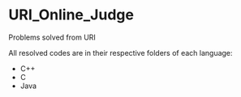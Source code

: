 # URI_Online_Judge
Problems solved from URI

All resolved codes are in their respective folders of each language:

- C++
- C
- Java
